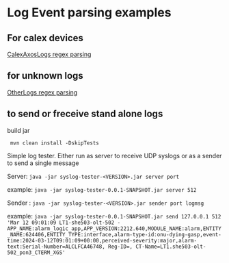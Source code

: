 # Log Event parsing examples 

## For calex devices

[CalexAxosLogs regex parsing](../main/CalexAxosLogs.md)


## for unknown logs

[OtherLogs regex parsing](../main/OtherLogs.md)

## to send or freceive stand alone logs

build jar

```
 mvn clean install -DskipTests
```


Simple log tester. Either run as server to receive UDP syslogs or as a sender to send a single message

Server: `java -jar syslog-tester-<VERSION>.jar server port`

example: `java -jar syslog-tester-0.0.1-SNAPSHOT.jar server 512`
   

Sender : `java -jar syslog-tester-<VERSION>.jar sender port logmsg`

example: `java -jar syslog-tester-0.0.1-SNAPSHOT.jar send 127.0.0.1 512 'Mar 12 09:01:09 LT1-she503-olt-502 - APP_NAME:alarm_logic_app,APP_VERSION:2212.640,MODULE_NAME:alarm,ENTITY_NAME:624406,ENTITY_TYPE:interface,alarm-type-id:onu-dying-gasp,event-time:2024-03-12T09:01:09+00:00,perceived-severity:major,alarm-text:Serial-Number=ALCLFCA46748, Reg-ID=, CT-Name=LT1.she503-olt-502_pon3_CTERM_XGS'`


